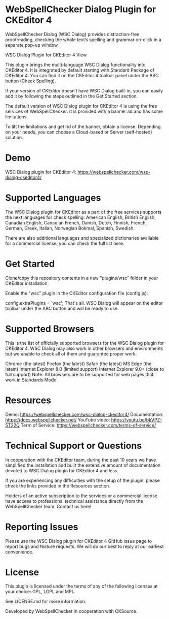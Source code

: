 # WebSpellChecker Dialog Plugin for CKEditor 4
WebSpellChecker Dialog (WSC Dialog) provides distraction-free proofreading, checking the whole text’s spelling and grammar on-click in a separate pop-up window.

WSC Dialog Plugin for CKEditor 4 View

This plugin brings the multi-language WSC Dialog functionality into CKEditor 4. It is integrated by default starting with Standard Package of CKEditor 4. You can find it on the CKEditor 4 toolbar panel under the ABC button (Check Spelling).

If your version of CKEditor doesn’t have WSC Dialog built-in, you can easily add it by following the steps outlined in the Get Started section.

The default version of WSC Dialog plugin for CKEditor 4 is using the free services of WebSpellChecker. It is provided with a banner ad and has some limitations.

To lift the limitations and get rid of the banner, obtain a license. Depending on your needs, you can choose a Cloud-based or Server (self-hosted) solution.

# Demo
WSC Dialog plugin for CKEditor 4: https://webspellchecker.com/wsc-dialog-ckeditor4/

# Supported Languages
The WSC Dialog plugin for CKEditor as a part of the free services supports the next languages for check spelling: American English, British English, Canadian English, Canadian French, Danish, Dutch, Finnish, French, German, Greek, Italian, Norwegian Bokmal, Spanish, Swedish.

There are also additional languages and specialized dictionaries available for a commercial license, you can check the full list here.

# Get Started
Clone/copy this repository contents in a new "plugins/wsc" folder in your CKEditor installation.

Enable the "wsc" plugin in the CKEditor configuration file (config.js):

 config.extraPlugins = 'wsc';
That's all. WSC Dialog will appear on the editor toolbar under the ABC button and will be ready to use.

# Supported Browsers
This is the list of officially supported browsers for the WSC Dialog plugin for CKEditor 4. WSC Dialog may also work in other browsers and environments but we unable to check all of them and guarantee proper work.

Chrome (the latest)
Firefox (the latest)
Safari (the latest)
MS Edge (the latest)
Internet Explorer 8.0 (limited support)
Internet Explorer 9.0+ (close to full support)
Note: All browsers are to be supported for web pages that work in Standards Mode.

# Resources
Demo: https://webspellchecker.com/wsc-dialog-ckeditor4/
Documentation: https://docs.webspellchecker.net/
YouTube video: https://youtu.be/bkVPZ-5T22Q
Term of Service: https://webspellchecker.com/terms-of-service/
# Technical Support or Questions
In cooperation with the CKEditor team, during the past 10 years we have simplified the installation and built the extensive amount of documentation devoted to WSC Dialog plugin for CKEditor 4 and less.

If you are experiencing any difficulties with the setup of the plugin, please check the links provided in the Resources section.

Holders of an active subscription to the services or a commercial license have access to professional technical assistance directly from the WebSpellChecker team. Contact us here!

# Reporting Issues
Please use the WSC Dialog plugin for CKEditor 4 GitHub issue page to report bugs and feature requests. We will do our best to reply at our earliest convenience.

# License
This plugin is licensed under the terms of any of the following licenses at your choice: GPL, LGPL and MPL.

See LICENSE.md for more information.

Developed by WebSpellChecker in cooperation with CKSource.
